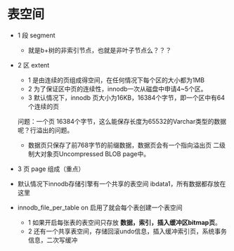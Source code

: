 # 表空间
- 1 段 segment
    - 就是b+树的非索引节点，也就是非叶子节点么？？？
- 2 区 extent
    - 1 是由连续的页组成得空间，在任何情况下每个区的大小都为1MB
    - 2 为了保证区中页的连续性，innodb一次从磁盘中申请4~5个区。
    - 3 默认情况下，innodb 页大小为16KB，16384个字节，即一个区中有64个连续的页
    
   问题：一个页 16384个字节，这么能保存长度为65532的Varchar类型的数据呢？行溢出的问题。
   - 数据页只保存了前768字节的前缀数据，数据页会有一个指向溢出页 二级制大对象页Uncompressed BLOB page中。
    
- 3 页 page 组成（重点）
- 默认情况下innodb存储引擎有一个共享的表空间 ibdata1，所有数据都存放在这里

- innodb_file_per_table on 启用了就会每个表创建一个表空间
    - 1 如果开启每张表的表空间只存放 **数据，索引，插入缓冲区bitmap页**。
    - 2 还有一个共享表空间，存储回滚undo信息，插入缓冲索引页，系统事务信息，二次写缓冲

